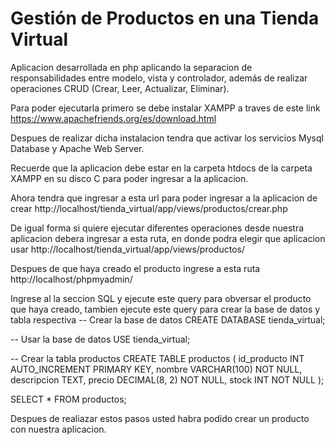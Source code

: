 # Gestión de Productos en una Tienda Virtual

Aplicacion desarrollada en php aplicando la separacion 
de responsabilidades entre modelo, vista y controlador, además de realizar operaciones
CRUD (Crear, Leer, Actualizar, Eliminar).

Para poder ejecutarla primero se debe instalar XAMPP a traves de este link
https://www.apachefriends.org/es/download.html

Despues de realizar dicha instalacion tendra que activar los servicios Mysql Database y Apache Web Server.

Recuerde que la aplicacion debe estar en la carpeta htdocs de la carpeta XAMPP en su disco C para poder ingresar a la aplicacion.

Ahora tendra que ingresar a esta url para poder ingresar a la aplicacion de crear
http://localhost/tienda_virtual/app/views/productos/crear.php

De igual forma si quiere ejecutar diferentes operaciones desde nuestra aplicacion debera ingresar a esta ruta, en donde podra elegir que aplicacion usar
http://localhost/tienda_virtual/app/views/productos/

Despues de que haya creado el producto ingrese a esta ruta 
http://localhost/phpmyadmin/

Ingrese al la seccion SQL y ejecute este query para obversar el producto que haya creado, tambien ejecute este query para crear la base de datos y tabla respectiva
-- Crear la base de datos
CREATE DATABASE tienda_virtual;

-- Usar la base de datos
USE tienda_virtual;

-- Crear la tabla productos
CREATE TABLE productos (
    id_producto INT AUTO_INCREMENT PRIMARY KEY,
    nombre VARCHAR(100) NOT NULL,
    descripcion TEXT,
    precio DECIMAL(8, 2) NOT NULL,
    stock INT NOT NULL
);


SELECT * FROM productos;

Despues de realiazar estos pasos usted habra podido crear un producto con nuestra aplicacion.

